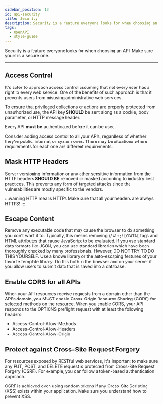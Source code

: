 ```yaml
---
sidebar_position: 13
id: api-security
title: Security
description: Security is a feature everyone looks for when choosing an API. Make sure yours is a secure one
tags:
  - OpenAPI
  - style-guide
---
```


Security is a feature everyone looks for when choosing an API. Make sure yours is a secure one.

---

## Access Control

It's safer to approach access control assuming that not every user has a right to every web service.
One of the benefits of such approach is that it prevents users from misusing administrative web services.

<!-- vale off -->

To ensure that privileged collections or actions are properly protected from unauthorized use,
the API key **SHOULD** be sent along as a cookie, body parameter, or HTTP message header.

Every API **must be** authenticated before it can be used.

Consider adding access control to all your APIs, regardless of whether they're public, internal, or system ones.
There may be situations where requirements for each one are different requirements.

## Mask HTTP Headers

Server versioning information or any other sensitive information
from the HTTP headers **SHOULD BE** removed or masked according to industry best practices.
This prevents any form of targeted attacks since the vulnerabilities are mostly specific to the vendors.

:::warning HTTP means HTTPs
Make sure that all your headers are always HTTPS!
:::

## Escape Content

Remove any executable code that may cause the browser to do something you don’t want it to.
Typically, this means removing // `&lt;![CDATA[` tags and HTML attributes that cause JavaScript to be evaluated.
If you use standard data formats like JSON, you can use standard libraries
which have been thoroughly checked by many professionals.
However, DO NOT TRY TO DO THIS YOURSELF.
Use a known library or the auto-escaping features of your favorite template library.
Do this both in the browser and on your server if you allow users to submit data that is saved into a database.

<!-- vale on -->
## Enable CORS for all APIs

When your API resources receive requests from a domain other than the API's domain,
you MUST enable Cross-Origin Resource Sharing (CORS) for selected methods on the resource.
When you enable CORS, your API responds to the OPTIONS preflight request with at least the following headers:

- Access-Control-Allow-Methods
- Access-Control-Allow-Headers
- Access-Control-Allow-Origin

## Protect against Cross-Site Request Forgery

For resources exposed by RESTful web services, it's important to make sure any PUT, POST, and DELETE request
is protected from Cross-Site Request Forgery (CSRF). For example, you can follow a token-based authentication approach.

CSRF is achieved even using random tokens if any Cross-Site Scripting (XSS) exists within your application.
Make sure you understand how to prevent XSS.
